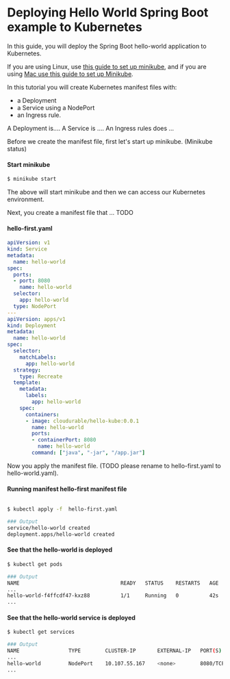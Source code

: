 # Deploying Hello World Spring Boot example to Kubernetes

In this guide, you will deploy the Spring Boot hello-world application to Kubernetes.

If you are using Linux, use [this guide to set up minikube](https://github.com/cloudurable/kube-training/wiki/Set-up-on-Ubuntu-with-Docker-and-MiniKube-(Linux-Mint)), and if you are using [Mac use this guide to set up Minikube](http://cloudurable.com/blog/kubernetes_k8s_osx_setup_brew/index.html).

In this tutorial you will create Kubernetes manifest files with:

* a Deployment
* a Service using a NodePort
* an Ingress rule.

A Deployment is....
A Service is ....
An Ingress rules does ...

Before we create the manifest file, first let's start up minikube.  (Minikube status)

#### Start minikube
```sh
$ minikube start
```

The above will start minikube and then we can access our Kubernetes environment.


Next, you create a manifest file that ...  TODO


#### hello-first.yaml
```yaml
apiVersion: v1
kind: Service
metadata:
  name: hello-world
spec:
  ports:
  - port: 8080
    name: hello-world
  selector:
    app: hello-world
  type: NodePort
---
apiVersion: apps/v1
kind: Deployment
metadata:
  name: hello-world
spec:
  selector:
    matchLabels:
      app: hello-world
  strategy:
    type: Recreate
  template:
    metadata:
      labels:
        app: hello-world
    spec:
      containers:
      - image: cloudurable/hello-kube:0.0.1
        name: hello-world
        ports:
        - containerPort: 8080
          name: hello-world
        command: ["java", "-jar", "/app.jar"]

```

Now you apply the manifest file. (TODO please rename to hello-first.yaml to hello-world.yaml).

#### Running manifest hello-first manifest file
```sh

$ kubectl apply -f  hello-first.yaml

### Output
service/hello-world created
deployment.apps/hello-world created

```

#### See that the hello-world is deployed
```sh
$ kubectl get pods

### Output
NAME                                 READY   STATUS    RESTARTS   AGE
...
hello-world-f4ffcdf47-kxz88          1/1     Running   0          42s
...
```

#### See that the hello-world service is deployed

```sh
$ kubectl get services

### Output
NAME                TYPE        CLUSTER-IP       EXTERNAL-IP   PORT(S)                       AGE
...
hello-world         NodePort    10.107.55.167    <none>        8080/TCP                      52s
...
```
